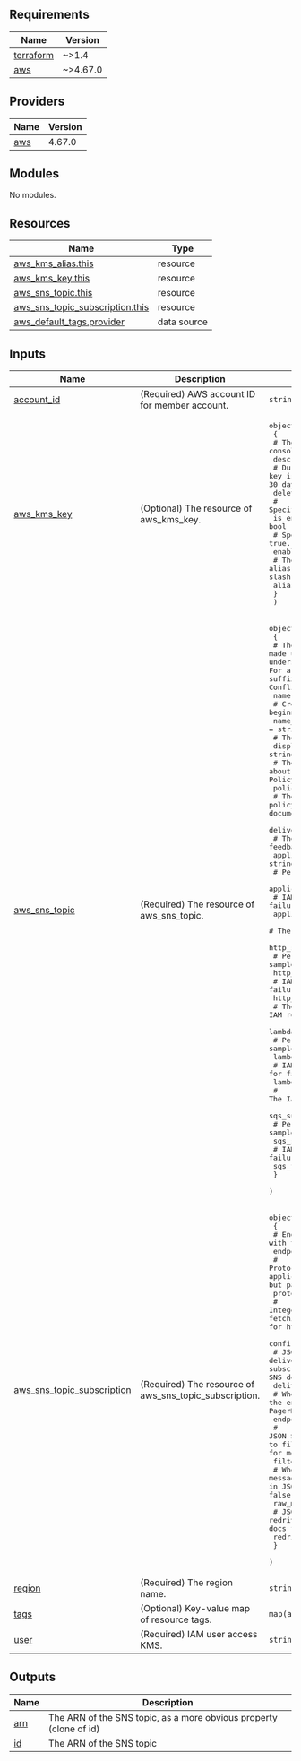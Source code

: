 <!-- BEGIN_TF_DOCS -->
## Requirements

| Name | Version |
|------|---------|
| <a name="requirement_terraform"></a> [terraform](#requirement\_terraform) | ~>1.4 |
| <a name="requirement_aws"></a> [aws](#requirement\_aws) | ~>4.67.0 |

## Providers

| Name | Version |
|------|---------|
| <a name="provider_aws"></a> [aws](#provider\_aws) | 4.67.0 |

## Modules

No modules.

## Resources

| Name | Type |
|------|------|
| [aws_kms_alias.this](https://registry.terraform.io/providers/hashicorp/aws/latest/docs/resources/kms_alias) | resource |
| [aws_kms_key.this](https://registry.terraform.io/providers/hashicorp/aws/latest/docs/resources/kms_key) | resource |
| [aws_sns_topic.this](https://registry.terraform.io/providers/hashicorp/aws/latest/docs/resources/sns_topic) | resource |
| [aws_sns_topic_subscription.this](https://registry.terraform.io/providers/hashicorp/aws/latest/docs/resources/sns_topic_subscription) | resource |
| [aws_default_tags.provider](https://registry.terraform.io/providers/hashicorp/aws/latest/docs/data-sources/default_tags) | data source |

## Inputs

| Name | Description | Type | Default | Required |
|------|-------------|------|---------|:--------:|
| <a name="input_account_id"></a> [account\_id](#input\_account\_id) | (Required) AWS account ID for member account. | `string` | n/a | yes |
| <a name="input_aws_kms_key"></a> [aws\_kms\_key](#input\_aws\_kms\_key) | (Optional) The resource of aws\_kms\_key. | <pre>object(<br>    {<br>      # The description of the key as viewed in AWS console.<br>      description = string<br>      # Duration in days after which the key is deleted after destruction of the resource, must be between 7 and 30 days. Defaults to 30 days.<br>      deletion_window_in_days = number<br>      # Specifies whether the key is enabled. Defaults to true.<br>      is_enabled = bool<br>      # Specifies whether key rotation is enabled. Defaults to true.<br>      enable_key_rotation = bool<br>      # The display name of the alias. The name must start with the word "alias" followed by a forward slash (alias/)<br>      alias_name = string<br>    }<br>  )</pre> | <pre>{<br>  "alias_name": "alias/sns",<br>  "deletion_window_in_days": 7,<br>  "description": "This key used for SNS.",<br>  "enable_key_rotation": true,<br>  "is_enabled": true<br>}</pre> | no |
| <a name="input_aws_sns_topic"></a> [aws\_sns\_topic](#input\_aws\_sns\_topic) | (Required) The resource of aws\_sns\_topic. | <pre>object(<br>    {<br>      # The name of the topic. Topic names must be made up of only uppercase and lowercase ASCII letters, numbers, underscores, and hyphens, and must be between 1 and 256 characters long. For a FIFO (first-in-first-out) topic, the name must end with the .fifo suffix. If omitted, Terraform will assign a random, unique name. Conflicts with name_prefix<br>      name = string<br>      # Creates a unique name beginning with the specified prefix. Conflicts with name<br>      name_prefix = string<br>      # The display name for the topic<br>      display_name = string<br>      # The fully-formed AWS policy as JSON. For more information about building AWS IAM policy documents with Terraform, see the AWS IAM Policy Document Guide.<br>      policy = string<br>      # The fully-formed AWS policy as JSON. For more information about building AWS IAM policy documents with Terraform, see the AWS IAM Policy Document Guide.<br>      delivery_policy = string<br>      # The IAM role permitted to receive success feedback for this topic<br>      application_success_feedback_role_arn = string<br>      # Percentage of success to sample<br>      application_success_feedback_sample_rate = string<br>      # IAM role for failure feedback<br>      application_failure_feedback_role_arn = string<br>      # The IAM role permitted to receive success feedback for this topic<br>      http_success_feedback_role_arn = string<br>      # Percentage of success to sample<br>      http_success_feedback_sample_rate = string<br>      # IAM role for failure feedback<br>      http_failure_feedback_role_arn = string<br>      # The IAM role permitted to receive success feedback for this topic<br>      lambda_success_feedback_role_arn = string<br>      # Percentage of success to sample<br>      lambda_success_feedback_sample_rate = string<br>      # IAM role for failure feedback<br>      lambda_failure_feedback_role_arn = string<br>      # The IAM role permitted to receive success feedback for this topic<br>      sqs_success_feedback_role_arn = string<br>      # Percentage of success to sample<br>      sqs_success_feedback_sample_rate = string<br>      # IAM role for failure feedback<br>      sqs_failure_feedback_role_arn = string<br>    }<br>  )</pre> | n/a | yes |
| <a name="input_aws_sns_topic_subscription"></a> [aws\_sns\_topic\_subscription](#input\_aws\_sns\_topic\_subscription) | (Required) The resource of aws\_sns\_topic\_subscription. | <pre>object(<br>    {<br>      # Endpoint to send data to. The contents vary with the protocol. See details below.<br>      endpoint = string<br>      # Protocol to use. Valid values are: sqs, sms, lambda, firehose, and application. Protocols email, email-json, http and https are also valid but partially supported. See details below.<br>      protocol = string<br>      # Integer indicating number of minutes to wait in retrying mode for fetching subscription arn before marking it as failure. Only applicable for http and https protocols. Default is 1.<br>      confirmation_timeout_in_minutes = number<br>      # JSON String with the delivery policy (retries, backoff, etc.) that will be used in the subscription - this only applies to HTTP/S subscriptions. Refer to the SNS docs for more details.<br>      delivery_policy = string<br>      # Whether the endpoint is capable of auto confirming subscription (e.g., PagerDuty). Default is false.<br>      endpoint_auto_confirms = bool<br>      # JSON String with the filter policy that will be used in the subscription to filter messages seen by the target resource. Refer to the SNS docs for more details.<br>      filter_policy = string<br>      # Whether to enable raw message delivery (the original message is directly passed, not wrapped in JSON with the original message in the message property). Default is false.<br>      raw_message_delivery = string<br>      # JSON String with the redrive policy that will be used in the subscription. Refer to the SNS docs for more details.<br>      redrive_policy = string<br>    }<br>  )</pre> | n/a | yes |
| <a name="input_region"></a> [region](#input\_region) | (Required) The region name. | `string` | n/a | yes |
| <a name="input_tags"></a> [tags](#input\_tags) | (Optional) Key-value map of resource tags. | `map(any)` | `null` | no |
| <a name="input_user"></a> [user](#input\_user) | (Required) IAM user access KMS. | `string` | n/a | yes |

## Outputs

| Name | Description |
|------|-------------|
| <a name="output_arn"></a> [arn](#output\_arn) | The ARN of the SNS topic, as a more obvious property (clone of id) |
| <a name="output_id"></a> [id](#output\_id) | The ARN of the SNS topic |
<!-- END_TF_DOCS -->
